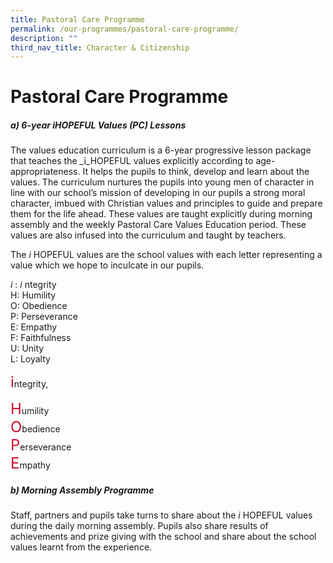 ```yaml
---
title: Pastoral Care Programme
permalink: /our-programmes/pastoral-care-programme/
description: ""
third_nav_title: Character & Citizenship
---
```

# **Pastoral Care Programme**

##### **a) 6-year iHOPEFUL Values (PC) Lessons**
The values education curriculum is a 6-year progressive lesson package that teaches the&nbsp;_i_HOPEFUL values explicitly according to age-appropriateness. It helps the pupils to think, develop and learn about the values. The curriculum nurtures the pupils into young men of character in line with our school’s mission of developing in our pupils a strong moral character, imbued with Christian values and principles to guide and prepare them for the life ahead. These values are taught explicitly during morning assembly and the weekly Pastoral Care Values Education period. These values are also infused into the curriculum and taught by teachers.

The&nbsp;_i_ HOPEFUL values are the school values with each letter representing a value which we hope to inculcate in our pupils.

_i_&nbsp;:&nbsp;_i_ ntegrity  
H: Humility  
O: Obedience  
P: Perseverance  
E: Empathy  
F: Faithfulness  
U: Unity  
L: Loyalty


<style>
    .highlight {
      color: #CE0E2D;
      font-size:24px
    }
  </style>
<span class="highlight">i</span>ntegrity,

<span class="highlight">H</span>umility <br>
<span class="highlight">O</span>bedience<br> <span class="highlight">P</span>erseverance <br> <span class="highlight">E</span>mpathy <br>

##### **b) Morning Assembly Programme**
Staff, partners and pupils take turns to share about the&nbsp;_i_ HOPEFUL values during the daily morning assembly. Pupils also share results of achievements and prize giving with the school and share about the school values learnt from the experience.